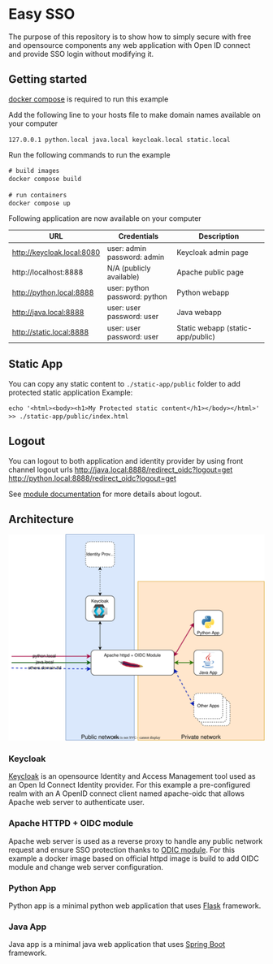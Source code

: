 # Easy SSO

The purpose of this repository is to show how to simply secure with free and opensource components any web application with Open ID connect and provide SSO login without modifying it.

## Getting started
[docker compose](https://docs.docker.com/compose/) is required to run this example

Add the following line to your hosts file to make domain names available on your computer

``127.0.0.1	python.local java.local keycloak.local static.local``

Run the following commands to run the example

```Shell
# build images
docker compose build

# run containers
docker compose up
```

Following application are now available on your computer 


| URL                        | Credentials                      | Description                       |
|----------------------------|----------------------------------|-----------------------------------|
| http://keycloak.local:8080 | user: admin<br>password: admin   | Keycloak admin page               |
| http://localhost:8888      | N/A (publicly available)         | Apache public page                |
| http://python.local:8888   | user: python<br>password: python | Python webapp                     |
| http://java.local:8888     | user: user<br>password: user     | Java webapp                       |
| http://static.local:8888   | user: user<br>password: user     | Static webapp (static-app/public) |


## Static App

You can copy any static content to `./static-app/public` folder to add protected static application
Example:
```shell
echo '<html><body><h1>My Protected static content</h1></body></html>' >> ./static-app/public/index.html
```



## Logout
You can logout to both application and identity provider by using front channel logout urls
http://java.local:8888/redirect_oidc?logout=get  
http://python.local:8888/redirect_oidc?logout=get

See [module documentation](https://github.com/OpenIDC/mod_auth_openidc/wiki#9-how-do-i-logout-users) for more details about logout. 



## Architecture

<img src="misc/easy-sso.svg" alt="easy-sso architecture diagram">

### Keycloak

[Keycloak](https://www.keycloak.org/) is an opensource Identity and Access Management tool used as an Open Id Connect Identity provider.
For this example a pre-configured realm with an A OpenID connect client named apache-oidc that allows Apache web server to authenticate user.


### Apache HTTPD + OIDC module

Apache web server is used as a reverse proxy to handle any public network request and ensure SSO protection thanks to [ODIC module](https://github.com/zmartzone/mod_auth_openidc).
For this example a docker image based on official httpd image is build to add OIDC module and change web server configuration.

### Python App

Python app is a minimal python web application that uses [Flask](https://flask.palletsprojects.com/) framework.

### Java App

Java app is a minimal java web application that uses [Spring Boot](https://spring.io/projects/spring-boot) framework.

